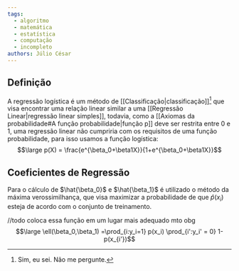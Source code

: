 ```yaml
---
tags:
  - algoritmo
  - matemática
  - estatística
  - computação
  - incompleto
authors: Júlio César
---
```

## Definição

A regressão logística é um método de [[Classificação|classificação]][^1] que visa encontrar uma relação linear similar a uma [[Regressão Linear|regressão linear simples]], todavia, como a [[Axiomas da probabilidade#A função probabilidade|função p]] deve ser restrita entre 0 e 1, uma regressão linear não cumpriria com os requisitos de uma função probabilidade, para isso usamos a função logística:
$$\large p(X) = \frac{e^{\beta_0+\beta1X}}{1+e^{\beta_0+\beta1X}}$$
## Coeficientes de Regressão

Para o cálculo de $\hat{\beta_0}$ e $\hat{\beta_1}$ é utilizado o método da máxima verossimilhança, que visa maximizar a probabilidade de que $\hat{p}(x_i)$ esteja de acordo com o conjunto de treinamento.

//todo coloca essa função em um lugar mais adequado mto obg
$$\large \ell(\beta_0,\beta_1) =\prod_{i:y_i=1} p(x_i) \prod_{i':y_i' = 0} 1-p(x_{i'})$$

[^1]: Sim, eu sei. Não me pergunte.

